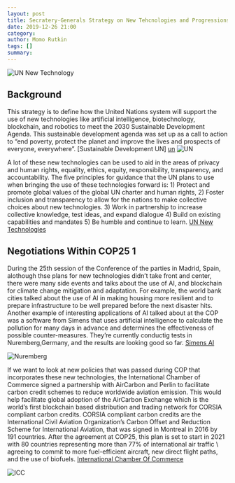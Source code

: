 ```yaml
---
layout: post
title: Secratery-Generals Strategy on New Tehcnologies and Progressions within COP 25
date: 2019-12-26 21:00
category: 
author: Momo Rutkin 
tags: []
summary: 
---
```


![UN New Technology](https://i0.wp.com/ict4peace.org/wp-content/uploads/2018/10/Capture2.jpg?fit=1124%2C690&ssl=1)


## Background 

This strategy is to define how the United Nations system will support the use of new technologies like artificial intelligence, biotechnology, blockchain, and robotics to meet the 2030 Sustainable Development Agenda. This sustainable development agenda was set up as a call to action to “end poverty, protect the planet and improve the lives and prospects of everyone, everywhere”. [Sustainable Development UN] [un]
![UN]()

A lot of these new technologies can be used to aid in the  areas of privacy and human rights, equality, ethics, equity, responsibility, transparency, and accountability. The five principles for guidance that the UN plans to use when bringing the use of these technologies forward is: 1) Protect and promote global values of the global UN charter and human rights, 2) Foster inclusion and transparency to allow for the nations to make collective choices about new technologies. 3) Work in partnership to increase collective knowledge, test ideas, and expand dialogue 4) Build on existing capabilities and mandates 5) Be humble and continue to learn.  [UN New Technologies][uni]

## Negotiations Within COP25 1

During the 25th session of the Conference of the parties in Madrid, Spain, alothough thse plans for new technologies didn’t take front and center, there were many side events and talks about the use of AI, and blockchain for climate change mitigation and adaptation. For example, the world bank cities talked about the use of AI in making housing more resilient and to prepare infrastructure to be well prepared before the next disaster hits. Another example of interesting applications of AI talked about at the COP was a software from Simens that uses artificial intelligence to calculate the pollution for many days in advance and determines the effectiveness of possible counter-measures. They’re currently conductig tests in Nuremberg,Germany, and the results are looking good so far. [Simens AI][sim]

![Nuremberg](https://assets.new.siemens.com/siemens/assets/api/uuid:5e8832d7-b28d-4cf0-9046-bfcf05ac3c28/width:1266/crop:0:0,04464:0,999:0,83705/quality:high/version:1568724323/city-air-quality-management--cyam--software-from-siemens-uses-ar.jpg)

If we want to look at new policies that was passed during COP that incorporates these new technologies, the International Chamber of Commerce signed a partnership with AirCarbon and Perlin to facilitate carbon credit schemes to reduce worldwide aviation emission. This would help facilitate global adoption of the AirCarbon Exchange which is the world’s first blockchain based distribution and trading network for CORSIA compliant carbon credits. CORSIA compliant carbon credits are the International Civil Aviation Organization’s Carbon Offset and Reduction Scheme for International Aviation, that was signed in Montreal in 2016 by 191 countries. After the agreement at COP25, this plan is set to start in 2021 with 80 countries representing more than 77% of international air traffic \ agreeing to commit to more fuel-efficient aircraft, new direct flight paths, and the use of biofuels. [International Chamber Of Commerce][iccc]

![ICC](https://cdn.iccwbo.org/content/uploads/sites/3/2019/12/icc-perlin-aircarbon-1024x768.jpeg)



[un]: https://www.un.org/sustainabledevelopment/development-agenda/
[uni]: https://www.un.org/en/newtechnologies/
[sim]: https://new.siemens.com/global/en/company/stories/infrastructure/artificial-intelligence-improves-air-quality.html?stc=wwcg223743&linkId=300000000182428
[iccc]: https://iccwbo.org/media-wall/news-speeches/icc-signs-partnership-at-cop25-to-support-a-carbon-neutral-aviation-industry/